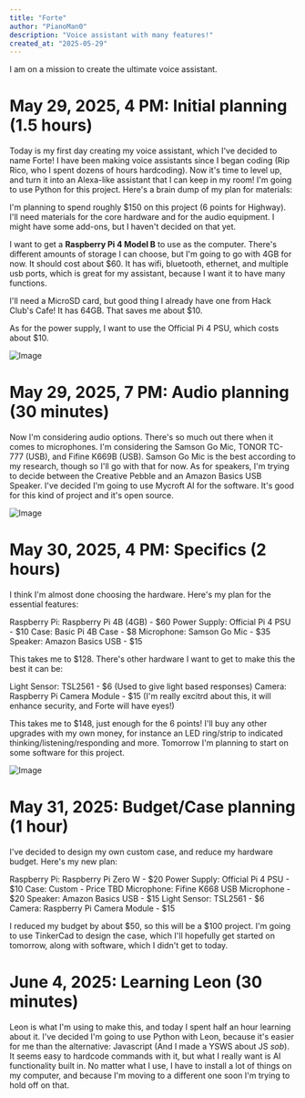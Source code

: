 ```yaml
---
title: "Forte"
author: "PianoMan0"
description: "Voice assistant with many features!"
created_at: "2025-05-29"
---
```



I am on a mission to create the ultimate voice assistant.

# May 29, 2025, 4 PM: Initial planning (1.5 hours)
Today is my first day creating my voice assistant, which I've decided to name Forte! 
I have been making voice assistants since I began coding (Rip Rico, who I spent dozens of hours hardcoding). Now it's time to level up, and turn it into an Alexa-like assistant that I can keep in my room! I'm going to use Python for this project. Here's a brain dump of my plan for materials:

I'm planning to spend roughly $150 on this project (6 points for Highway). I'll need materials for the core hardware and for the audio equipment. I might have some add-ons, but I haven't decided on that yet.

I want to get a **Raspberry Pi 4 Model B** to use as the computer. There's different amounts of storage I can choose, but I'm going to go with 4GB for now. It should cost about $60. It has wifi, bluetooth, ethernet, and multiple usb ports, which is great for my assistant, because I want it to have many functions.

I'll need a MicroSD card, but good thing I already have one from Hack Club's Cafe! It has 64GB. That saves me about $10.

As for the power supply, I want to use the Official Pi 4 PSU, which costs about $10. 

![Image](https://hc-cdn.hel1.your-objectstorage.com/s/v3/4dde539182bd4463791afdb773a648cff7126e6c_image.png)


# May 29, 2025, 7 PM: Audio planning (30 minutes)
Now I'm considering audio options. There's so much out there when it comes to microphones. I'm considering the Samson Go Mic, TONOR TC-777 (USB), and Fifine K669B (USB). Samson Go Mic is the best according to my research, though so I'll go with that for now. As for speakers, I'm trying to decide between the Creative Pebble and an Amazon Basics USB Speaker. I've decided I'm going to use Mycroft AI for the software. It's good for this kind of project and it's open source. 

![Image](https://hc-cdn.hel1.your-objectstorage.com/s/v3/094dcf8b9cb976f8b794619927abb3d7c74b1194_image.png)

# May 30, 2025, 4 PM: Specifics (2 hours)
I think I'm almost done choosing the hardware. Here's my plan for the essential features:

Raspberry Pi:	Raspberry Pi 4B (4GB) - $60
Power Supply:	Official Pi 4 PSU	- $10
Case:	Basic Pi 4B Case - $8
Microphone:	Samson Go Mic	- $35
Speaker: Amazon Basics USB - $15

This takes me to $128. There's other hardware I want to get to make this the best it can be:

Light Sensor: TSL2561 - $6 (Used to give light based responses) 
Camera: Raspberry Pi Camera Module - $15 (I'm really excitrd about this, it will enhance security, and Forte will have eyes!)

This takes me to $148, just enough for the 6 points! I'll buy any other upgrades with my own money, for instance an LED ring/strip to indicated thinking/listening/responding and more. Tomorrow I'm planning to start on some software for this project.

![Image](https://hc-cdn.hel1.your-objectstorage.com/s/v3/f268066b1809ab19e9cad11be2c131afdca85cc6_image.png)

# May 31, 2025: Budget/Case planning (1 hour)
I've decided to design my own custom case, and reduce my hardware budget. Here's my new plan:

Raspberry Pi:	Raspberry Pi Zero W - $20
Power Supply:	Official Pi 4 PSU	- $10
Case:	Custom - Price TBD
Microphone:	Fifine K668 USB Microphone - $20
Speaker: Amazon Basics USB - $15
Light Sensor: TSL2561 - $6
Camera: Raspberry Pi Camera Module - $15

I reduced my budget by about $50, so this will be a $100 project. I'm going to use TinkerCad to design the case, which I'll hopefully get started on tomorrow, along with software, which I didn't get to today.

# June 4, 2025: Learning Leon (30 minutes)
Leon is what I'm using to make this, and today I spent half an hour learning about it. I've decided I'm going to use Python with Leon, because it's easier for me than the alternative: Javascript (And I made a YSWS about JS *sob*). It seems easy to hardcode commands with it, but what I really want is AI functionality built in. No matter what I use, I have to install a lot of things on my computer, and because I'm moving to a different one soon I'm trying to hold off on that.